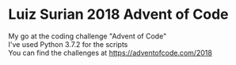# Luiz Surian 2018 Advent of Code  
My go at the coding challenge "Advent of Code"  
I've used Python 3.7.2 for the scripts  
You can find the challenges at https://adventofcode.com/2018  
